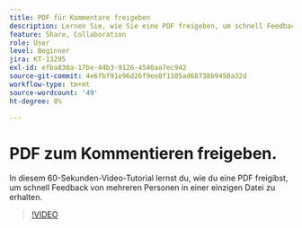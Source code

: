 ```yaml
---
title: PDF für Kommentare freigeben
description: Lernen Sie, wie Sie eine PDF freigeben, um schnell Feedback von mehreren Personen in einer einzigen Datei zu erhalten
feature: Share, Collaboration
role: User
level: Beginner
jira: KT-13295
exl-id: efba836a-17be-44b3-9126-4540aa7ec942
source-git-commit: 4e6fbf91e96d26f9ee8f1105ad68738b9450a32d
workflow-type: tm+mt
source-wordcount: '49'
ht-degree: 0%

---
```


# PDF zum Kommentieren freigeben.

In diesem 60-Sekunden-Video-Tutorial lernst du, wie du eine PDF freigibst, um schnell Feedback von mehreren Personen in einer einzigen Datei zu erhalten.

>[!VIDEO](https://video.tv.adobe.com/v/340769?quality=12&learn=on&hidetitle=true)
